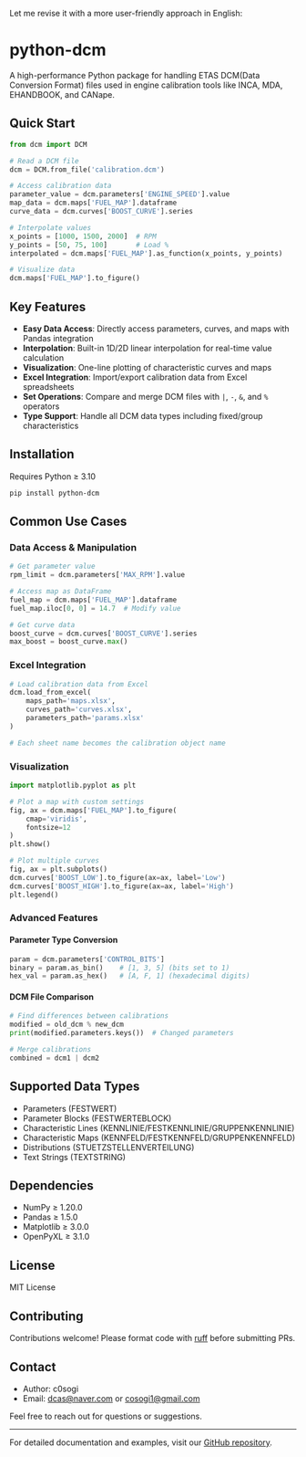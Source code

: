Let me revise it with a more user-friendly approach in English:

# python-dcm

A high-performance Python package for handling ETAS DCM(Data Conversion Format) files used in engine calibration tools like INCA, MDA, EHANDBOOK, and CANape.

## Quick Start

```python
from dcm import DCM

# Read a DCM file
dcm = DCM.from_file('calibration.dcm')

# Access calibration data
parameter_value = dcm.parameters['ENGINE_SPEED'].value
map_data = dcm.maps['FUEL_MAP'].dataframe
curve_data = dcm.curves['BOOST_CURVE'].series

# Interpolate values
x_points = [1000, 1500, 2000]  # RPM
y_points = [50, 75, 100]       # Load %
interpolated = dcm.maps['FUEL_MAP'].as_function(x_points, y_points)

# Visualize data
dcm.maps['FUEL_MAP'].to_figure()
```

## Key Features

- **Easy Data Access**: Directly access parameters, curves, and maps with Pandas integration
- **Interpolation**: Built-in 1D/2D linear interpolation for real-time value calculation
- **Visualization**: One-line plotting of characteristic curves and maps
- **Excel Integration**: Import/export calibration data from Excel spreadsheets
- **Set Operations**: Compare and merge DCM files with `|`, `-`, `&`, and `%` operators
- **Type Support**: Handle all DCM data types including fixed/group characteristics

## Installation

Requires Python ≥ 3.10

```bash
pip install python-dcm
```

## Common Use Cases

### Data Access & Manipulation
```python
# Get parameter value
rpm_limit = dcm.parameters['MAX_RPM'].value

# Access map as DataFrame
fuel_map = dcm.maps['FUEL_MAP'].dataframe
fuel_map.iloc[0, 0] = 14.7  # Modify value

# Get curve data
boost_curve = dcm.curves['BOOST_CURVE'].series
max_boost = boost_curve.max()
```

### Excel Integration
```python
# Load calibration data from Excel
dcm.load_from_excel(
    maps_path='maps.xlsx',
    curves_path='curves.xlsx',
    parameters_path='params.xlsx'
)

# Each sheet name becomes the calibration object name
```

### Visualization
```python
import matplotlib.pyplot as plt

# Plot a map with custom settings
fig, ax = dcm.maps['FUEL_MAP'].to_figure(
    cmap='viridis',
    fontsize=12
)
plt.show()

# Plot multiple curves
fig, ax = plt.subplots()
dcm.curves['BOOST_LOW'].to_figure(ax=ax, label='Low')
dcm.curves['BOOST_HIGH'].to_figure(ax=ax, label='High')
plt.legend()
```

### Advanced Features

#### Parameter Type Conversion
```python
param = dcm.parameters['CONTROL_BITS']
binary = param.as_bin()    # [1, 3, 5] (bits set to 1)
hex_val = param.as_hex()   # [A, F, 1] (hexadecimal digits)
```

#### DCM File Comparison
```python
# Find differences between calibrations
modified = old_dcm % new_dcm
print(modified.parameters.keys())  # Changed parameters

# Merge calibrations
combined = dcm1 | dcm2
```

## Supported Data Types

- Parameters (FESTWERT)
- Parameter Blocks (FESTWERTEBLOCK)
- Characteristic Lines (KENNLINIE/FESTKENNLINIE/GRUPPENKENNLINIE)
- Characteristic Maps (KENNFELD/FESTKENNFELD/GRUPPENKENNFELD)
- Distributions (STUETZSTELLENVERTEILUNG)
- Text Strings (TEXTSTRING)

## Dependencies

- NumPy ≥ 1.20.0
- Pandas ≥ 1.5.0
- Matplotlib ≥ 3.0.0
- OpenPyXL ≥ 3.1.0

## License

MIT License

## Contributing

Contributions welcome! Please format code with [ruff](https://docs.astral.sh/ruff/) before submitting PRs.

## Contact

- Author: c0sogi
- Email: dcas@naver.com or cosogi1@gmail.com

Feel free to reach out for questions or suggestions.

---

For detailed documentation and examples, visit our [GitHub repository](https://github.com/c0sogi/python-dcm).